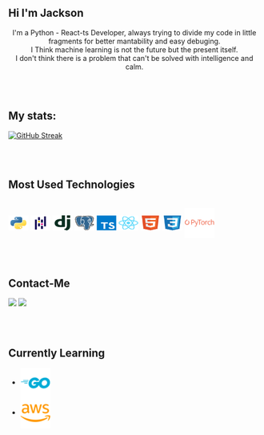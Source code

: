 ## Hi I'm Jackson
<div align="center">
  <p>
    I'm a Python - React-ts Developer, always trying to divide my code in little fragments for better mantability and easy debuging. </br>
    I Think machine learning is not the future but the present itself. </br>
    I don't think there is a problem that can't be solved with intelligence and calm.
  </p>
</div>

</br></br>


## My stats:
[![GitHub Streak](http://github-readme-streak-stats.herokuapp.com?user=F-Jackson&theme=dark&background=000000)](https://git.io/streak-stats)

</br></br>

## Most Used Technologies
<div style="display: inline_block"><br>
  <img align="center" alt="Rafa-Python" height="30" width="40" src="https://raw.githubusercontent.com/devicons/devicon/master/icons/python/python-original.svg">
  <img align="center" alt="Rafa-Js" height="30" width="40" src="https://raw.githubusercontent.com/devicons/devicon/master/icons/pandas/pandas-original.svg">
    <img align="center" alt="Rafa-Csharp" height="30" width="40" src="https://raw.githubusercontent.com/devicons/devicon/master/icons/django/django-plain.svg">
  <img align="center" alt="Rafa-Csharp" height="30" width="40" src="https://raw.githubusercontent.com/devicons/devicon/master/icons/postgresql/postgresql-original.svg">
  <img align="center" alt="Rafa-Ts" height="30" width="40" src="https://raw.githubusercontent.com/devicons/devicon/master/icons/typescript/typescript-plain.svg">
  <img align="center" alt="Rafa-React" height="30" width="40" src="https://raw.githubusercontent.com/devicons/devicon/master/icons/react/react-original.svg">
  <img align="center" alt="Rafa-HTML" height="30" width="40" src="https://raw.githubusercontent.com/devicons/devicon/master/icons/html5/html5-original.svg">
  <img align="center" alt="Rafa-CSS" height="30" width="40" src="https://raw.githubusercontent.com/devicons/devicon/master/icons/css3/css3-original.svg">
  <img align="center" alt="Rafa-Csharp" height="60" width="60" src="https://raw.githubusercontent.com/devicons/devicon/master/icons/pytorch/pytorch-plain-wordmark.svg">
</div>

</br></br>

## Contact-Me
 
<div> 
  <a href = "mailto:jacksonfinal@gmail.com"><img src="https://img.shields.io/badge/-Gmail-%23333?style=for-the-badge&logo=gmail&logoColor=white" target="_blank"></a>
  <a href="https://www.linkedin.com/in/f-jackson/" target="_blank"><img src="https://img.shields.io/badge/-LinkedIn-%230077B5?style=for-the-badge&logo=linkedin&logoColor=white" target="_blank"></a> 
 
</div>

</br></br>

## Currently Learning
- <img align="center" alt="Rafa-Csharp" height="60" width="60" src="https://raw.githubusercontent.com/devicons/devicon/master/icons/go/go-original-wordmark.svg">
- <img align="center" alt="Rafa-Csharp" height="60" width="60" src="https://raw.githubusercontent.com/devicons/devicon/master/icons/amazonwebservices/amazonwebservices-plain-wordmark.svg">
